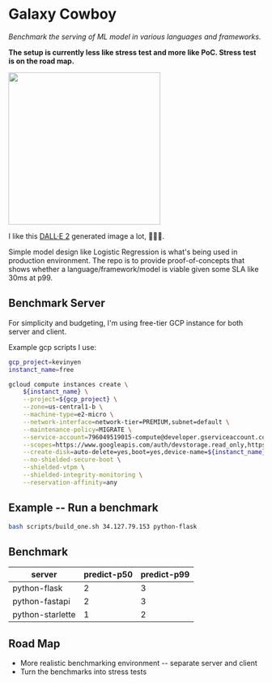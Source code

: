 # Galaxy Cowboy

*Benchmark the serving of ML model in various languages and frameworks.*

**The setup is currently less like stress test and more like PoC. Stress test is on the road map.**

<img src="https://cdn.openai.com/dall-e-2/demos/text2im/astronaut/horse/photo/0.jpg" width="300">

I like this [DALL·E 2](https://openai.com/dall-e-2/) generated image a lot, 🧑‍🚀🐎.

Simple model design like Logistic Regression is what's being used in production environment.
The repo is to provide proof-of-concepts that shows whether a language/framework/model is viable given some SLA like 30ms at p99.

## Benchmark Server

For simplicity and budgeting, I'm using free-tier GCP instance for both server and client.

Example gcp scripts I use:

```bash
gcp_project=kevinyen
instanct_name=free

gcloud compute instances create \
    ${instanct_name} \
    --project=${gcp_project} \
    --zone=us-central1-b \
    --machine-type=e2-micro \
    --network-interface=network-tier=PREMIUM,subnet=default \
    --maintenance-policy=MIGRATE \
    --service-account=796049519015-compute@developer.gserviceaccount.com \
    --scopes=https://www.googleapis.com/auth/devstorage.read_only,https://www.googleapis.com/auth/logging.write,https://www.googleapis.com/auth/monitoring.write,https://www.googleapis.com/auth/servicecontrol,https://www.googleapis.com/auth/service.management.readonly,https://www.googleapis.com/auth/trace.append \
    --create-disk=auto-delete=yes,boot=yes,device-name=${instanct_name},image=projects/debian-cloud/global/images/debian-10-buster-v20220406,mode=rw,size=30,type=projects/${gcp_project}/zones/us-central1-b/diskTypes/pd-balanced \
    --no-shielded-secure-boot \
    --shielded-vtpm \
    --shielded-integrity-monitoring \
    --reservation-affinity=any
```

## Example -- Run a benchmark

```bash
bash scripts/build_one.sh 34.127.79.153 python-flask
```

## Benchmark

| server           | predict-p50 | predict-p99 |
| ---------------- | ----------- | ----------- |
| python-flask     | 2           | 3           |
| python-fastapi   | 2           | 3           |
| python-starlette | 1           | 2           |

## Road Map

* More realistic benchmarking environment -- separate server and client
* Turn the benchmarks into stress tests